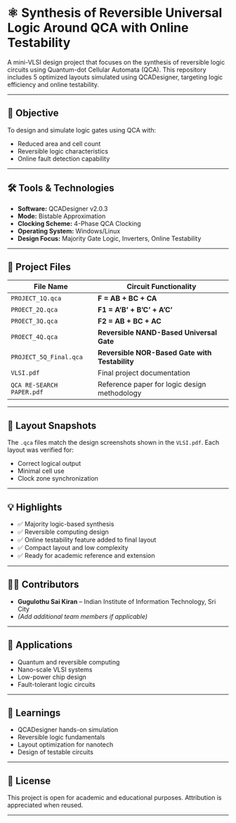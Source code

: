 # ⚛️ Synthesis of Reversible Universal Logic Around QCA with Online Testability

A mini-VLSI design project that focuses on the synthesis of reversible logic circuits using Quantum-dot Cellular Automata (QCA). This repository includes 5 optimized layouts simulated using QCADesigner, targeting logic efficiency and online testability.

---

## 🎯 Objective
To design and simulate logic gates using QCA with:
- Reduced area and cell count
- Reversible logic characteristics
- Online fault detection capability

---

## 🛠 Tools & Technologies
- **Software:** QCADesigner v2.0.3  
- **Mode:** Bistable Approximation  
- **Clocking Scheme:** 4-Phase QCA Clocking  
- **Operating System:** Windows/Linux  
- **Design Focus:** Majority Gate Logic, Inverters, Online Testability

---

## 📁 Project Files

| File Name                 | Circuit Functionality                          |
|---------------------------|-----------------------------------------------|
| `PROJECT_1Q.qca`          | **F = AB + BC + CA**                          |
| `PROECT_2Q.qca`           | **F1 = A’B’ + B’C’ + A’C’**                    |
| `PROECT_3Q.qca`           | **F2 = AB + BC + AC**                         |
| `PROECT_4Q.qca`           | **Reversible NAND-Based Universal Gate**      |
| `PROJECT_5Q_Final.qca`    | **Reversible NOR-Based Gate with Testability**|
| `VLSI.pdf`                | Final project documentation                   |
| `QCA RE-SEARCH PAPER.pdf` | Reference paper for logic design methodology  |

---



## 📸 Layout Snapshots
The `.qca` files match the design screenshots shown in the `VLSI.pdf`. Each layout was verified for:
- Correct logical output
- Minimal cell use
- Clock zone synchronization

---

## 💡 Highlights
- ✅ Majority logic-based synthesis
- ✅ Reversible computing design
- ✅ Online testability feature added to final layout
- ✅ Compact layout and low complexity
- ✅ Ready for academic reference and extension

---

## 👨‍💻 Contributors
- **Gugulothu Sai Kiran** – Indian Institute of Information Technology, Sri City  
- *(Add additional team members if applicable)*

---

## 📌 Applications
- Quantum and reversible computing
- Nano-scale VLSI systems
- Low-power chip design
- Fault-tolerant logic circuits

---

## 🧠 Learnings
- QCADesigner hands-on simulation
- Reversible logic fundamentals
- Layout optimization for nanotech
- Design of testable circuits

---

## 📜 License
This project is open for academic and educational purposes. Attribution is appreciated when reused.

---
